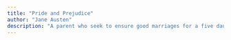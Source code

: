 ```yaml
---
title: "Pride and Prejudice"
author: "Jane Austen"
description: "A parent who seek to ensure good marriages for a five daughters to secure their future. A quick-witted Elizabeth Bennet have a bad impression of proud and arrogance on Mr. Darcy, so does the wealthy Mr. Darcy who have a bad assumption of indecency to the poor family of Elizabeth. Through this, a great love story of sensitivities and nuances of the relationship between the two will ascend so as the skills and artistry of Austen as a writer shines."
---
```

